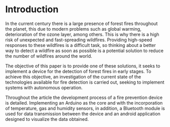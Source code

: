 # Introduction

In the current century there is a large presence of forest fires throughout the planet, 
this due to modern problems such as global warming, deterioration of the ozone layer, 
among others. This is why there is a high risk of unexpected and fast-spreading wildfires. 
Providing high-speed responses to these wildfires is a difficult task, so thinking about a 
better way to detect a wildfire as soon as possible is a potential solution to reduce the 
number of wildfires around the world.

The objective of this paper is to provide one of these solutions, it seeks to implement 
a device for the detection of forest fires in early stages. To achieve this objective, an 
investigation of the current state of the technologies available for fire detection is 
carried out, seeking to implement systems with autonomous operation.

Throughout the article the development process of a fire prevention device is detailed. 
Implementing an Arduino as the core and with the incorporation of temperature, gas and 
humidity sensors, in addition, a Bluetooth module is used for data transmission between 
the device and an android application designed to visualize the data obtained.
